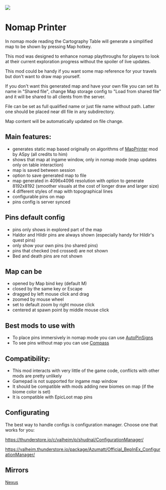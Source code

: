 ![](https://staticdelivery.nexusmods.com/mods/3667/images/2505/2505-1693921543-26561571.png)

# Nomap Printer
In nomap mode reading the Cartography Table will generate a simplified map to be shown by pressing Map hotkey.

This mod was designed to enhance nomap playthroughs for players to look at their current exploration progress without the spoiler of live updates.

This mod could be handy if you want some map reference for your travels but don't want to draw map yourself.


If you don't want this generated map and have your own file you can set its name in "Shared file", change Map storage config to "Load from shared file" and it will be shared to all clients from the server.

File can be set as full qualified name or just file name without path. Latter one should be placed near dll file in any subdirectory.

Map content will be automatically updated on file change.

## Main features:
* generates static map based originally on algorithms of [MapPrinter](https://valheim.thunderstore.io/package/ASpy/MapPrinter/) mod by ASpy (all credits to him)
* shows that map at ingame window, only in nomap mode (map updates only on table interaction)
* map is saved between session
* option to save generated map to file
* map generated in 4096x4096 resolution with option to generate 8192x8192 (smoother visuals at the cost of longer draw and larger size)
* 4 different styles of map with topographical lines
* configurable pins on map
* pins config is server synced

## Pins default config
* pins only shows in explored part of the map
* Haldor and Hildir pins are always shown (especially handy for Hildir's quest pins)
* only show your own pins (no shared pins)
* pins that checked (red crossed) are not shown
* Bed and death pins are not shown

## Map can be
* opened by Map bind key (default M)
* closed by the same key or Escape
* dragged by left mouse click and drag
* zoomed by mouse wheel
* set to default zoom by right mouse click
* centered at spawn point by middle mouse click

## Best mods to use with
* To place pins immersively in nomap mode you can use [AutoPinSigns](https://valheim.thunderstore.io/package/shudnal/AutoPinSigns/)
* To see pins without map you can use [Compass](https://www.nexusmods.com/valheim/mods/851)

## Compatibility:
* This mod interacts with very little of the game code, conflicts with other mods are pretty unlikely
* Gamepad is not supported for ingame map window
* It should be compatible with mods adding new biomes on map (if the biome color is set)
* It is compatible with EpicLoot map pins

## Configurating
The best way to handle configs is configuration manager. Choose one that works for you:

https://thunderstore.io/c/valheim/p/shudnal/ConfigurationManager/

https://valheim.thunderstore.io/package/Azumatt/Official_BepInEx_ConfigurationManager/

## Mirrors
[Nexus](https://www.nexusmods.com/valheim/mods/2505)
